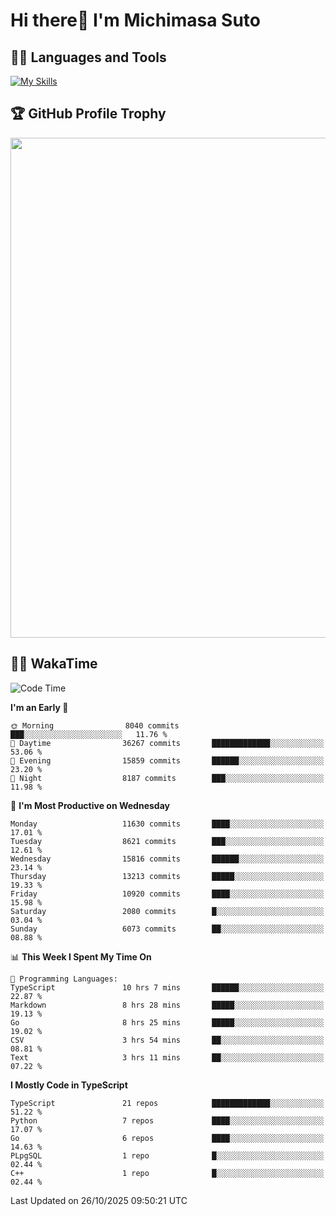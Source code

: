 # Hi there👋 I'm Michimasa Suto

## 🧑‍💻 Languages and Tools
[![My Skills](https://skillicons.dev/icons?i=ts,nextjs,react,go,python,aws,terraform)](https://skillicons.dev)

<!--
**Suto-Michimasa/Suto-Michimasa** is a ✨ _special_ ✨ repository because its `README.md` (this file) appears on your GitHub profile.

Here are some ideas to get you started:

- 🔭 I’m currently working on ...
- 🌱 I’m currently learning ...
- 👯 I’m looking to collaborate on ...
- 🤔 I’m looking for help with ...
- 💬 Ask me about ...
- 📫 How to reach me: ...
- 😄 Pronouns: ...
- ⚡ Fun fact: ...
-->

<!--
## 💎 Github Stats

<div>
  <img height="170" align="left" src="https://github-readme-stats-psi-three-31.vercel.app/api?username=Suto-michimasa&count_private=true&show_icons=true&theme=dark" />
  <img height="170" src="https://github-readme-stats-psi-three-31.vercel.app/api/top-langs/?username=Suto-michimasa&langs_count=8&layout=compact&theme=dark" />
</div>
-->

## 🏆 GitHub Profile Trophy

<img width="800" src="https://github-profile-trophy.vercel.app/?username=Suto-michimasa&theme=onedark&no-frame=true"/>


## 🧑‍💻 WakaTime
<!--START_SECTION:waka-->
![Code Time](http://img.shields.io/badge/Code%20Time-1%2C452%20hrs%2020%20mins-blue)

**I'm an Early 🐤** 

```text
🌞 Morning                8040 commits        ███░░░░░░░░░░░░░░░░░░░░░░   11.76 % 
🌆 Daytime                36267 commits       █████████████░░░░░░░░░░░░   53.06 % 
🌃 Evening                15859 commits       ██████░░░░░░░░░░░░░░░░░░░   23.20 % 
🌙 Night                  8187 commits        ███░░░░░░░░░░░░░░░░░░░░░░   11.98 % 
```
📅 **I'm Most Productive on Wednesday** 

```text
Monday                   11630 commits       ████░░░░░░░░░░░░░░░░░░░░░   17.01 % 
Tuesday                  8621 commits        ███░░░░░░░░░░░░░░░░░░░░░░   12.61 % 
Wednesday                15816 commits       ██████░░░░░░░░░░░░░░░░░░░   23.14 % 
Thursday                 13213 commits       █████░░░░░░░░░░░░░░░░░░░░   19.33 % 
Friday                   10920 commits       ████░░░░░░░░░░░░░░░░░░░░░   15.98 % 
Saturday                 2080 commits        █░░░░░░░░░░░░░░░░░░░░░░░░   03.04 % 
Sunday                   6073 commits        ██░░░░░░░░░░░░░░░░░░░░░░░   08.88 % 
```


📊 **This Week I Spent My Time On** 

```text
💬 Programming Languages: 
TypeScript               10 hrs 7 mins       ██████░░░░░░░░░░░░░░░░░░░   22.87 % 
Markdown                 8 hrs 28 mins       █████░░░░░░░░░░░░░░░░░░░░   19.13 % 
Go                       8 hrs 25 mins       █████░░░░░░░░░░░░░░░░░░░░   19.02 % 
CSV                      3 hrs 54 mins       ██░░░░░░░░░░░░░░░░░░░░░░░   08.81 % 
Text                     3 hrs 11 mins       ██░░░░░░░░░░░░░░░░░░░░░░░   07.22 % 
```

**I Mostly Code in TypeScript** 

```text
TypeScript               21 repos            █████████████░░░░░░░░░░░░   51.22 % 
Python                   7 repos             ████░░░░░░░░░░░░░░░░░░░░░   17.07 % 
Go                       6 repos             ████░░░░░░░░░░░░░░░░░░░░░   14.63 % 
PLpgSQL                  1 repo              █░░░░░░░░░░░░░░░░░░░░░░░░   02.44 % 
C++                      1 repo              █░░░░░░░░░░░░░░░░░░░░░░░░   02.44 % 
```




 Last Updated on 26/10/2025 09:50:21 UTC
<!--END_SECTION:waka-->

